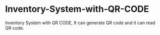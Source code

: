 # Inventory-System-with-QR-CODE
Inventory System with QR CODE, It can generate QR code and it can read QR code.

